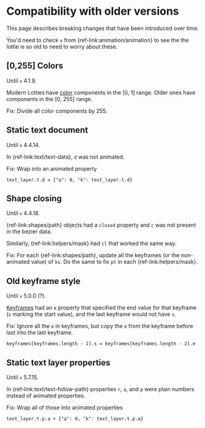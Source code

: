 # Compatibility with older versions

This page describes breaking changes that have been introduced over time.

You'd need to check `v` from {ref-link:animation/animation} to see the
the lottie is so old to need to worry about these.

## [0,255] Colors

Until `v` 4.1.9.

Modern Lotties have [color](concepts.md#colors) components in the [0, 1] range.
Older ones have components in the [0, 255] range.

Fix: Divide all color components by 255.

## Static text document

Until `v` 4.4.14.

In {ref-link:text/text-data}, `d` was not animated.

Fix: Wrap into an animated property

`text_layer.t.d = {"a": 0, "k": text_layer.t.d}`

## Shape closing

Until `v` 4.4.18.

{ref-link:shapes/path} objects had a `closed` property and `c` was not
present in the bezier data.

Similarly, {ref-link:helpers/mask} had `cl` that worked the same way.

Fix: For each {ref-link:shapes/path}, update all the keyframes
(or the non-animated value) of `ks`.
Do the same to fix `pt` in each {ref-link:helpers/mask}.

## Old keyframe style

Until `v` 5.0.0 (?).

[Keyframes](concepts.md#keyframe) had an `e` property that specified
the end value for that keyframe (`s` marking the start value),
and the last keyframe would not have `s`.

Fix: Ignore all the `e` in keyframes, but copy the `e` from the keyframe
before last into the last keyframe.

`keyframes[keyframes.length - 1].s = keyframes[keyframes.length - 2].e`



## Static text layer properties

Until `v` 5.7.15.

In {ref-link:text/text-follow-path} properties `r`, `a`, and `p` were
plain numbers instead of animated properties.

Fix: Wrap all of those into animated properties

`text_layer.t.p.a + {"a": 0, "k": text_layer.t.p.a}`

